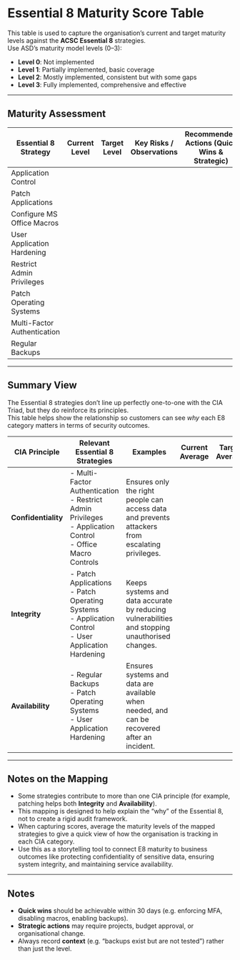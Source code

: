 

# Essential 8 Maturity Score Table

This table is used to capture the organisation’s current and target maturity levels against the **ACSC Essential 8** strategies.  
Use ASD’s maturity model levels (0–3):  
- **Level 0**: Not implemented  
- **Level 1**: Partially implemented, basic coverage  
- **Level 2**: Mostly implemented, consistent but with some gaps  
- **Level 3**: Fully implemented, comprehensive and effective  

---

## Maturity Assessment

| Essential 8 Strategy       | Current Level | Target Level | Key Risks / Observations                          | Recommended Actions (Quick Wins & Strategic) |
|----------------------------|---------------|--------------|--------------------------------------------------|----------------------------------------------|
| Application Control        |               |              |                                                  |                                              |
| Patch Applications         |               |              |                                                  |                                              |
| Configure MS Office Macros |               |              |                                                  |                                              |
| User Application Hardening |               |              |                                                  |                                              |
| Restrict Admin Privileges  |               |              |                                                  |                                              |
| Patch Operating Systems    |               |              |                                                  |                                              |
| Multi-Factor Authentication|               |              |                                                  |                                              |
| Regular Backups            |               |              |                                                  |                                              |

---

## Summary View

The Essential 8 strategies don’t line up perfectly one-to-one with the CIA Triad, but they do reinforce its principles.  
This table helps show the relationship so customers can see *why* each E8 category matters in terms of security outcomes.

| CIA Principle  | Relevant Essential 8 Strategies                                                                                     | Examples                                                                                           | Current Average | Target Average | Overall Gap |
|----------------|---------------------------------------------------------------------------------------------------------------------|---------------------------------------------------------------------------------------------------|-----------------|----------------|-------------|
| **Confidentiality** | - Multi-Factor Authentication<br>- Restrict Admin Privileges<br>- Application Control<br>- Office Macro Controls | Ensures only the right people can access data and prevents attackers from escalating privileges.   |                 |                |             |
| **Integrity**       | - Patch Applications<br>- Patch Operating Systems<br>- Application Control<br>- User Application Hardening      | Keeps systems and data accurate by reducing vulnerabilities and stopping unauthorised changes.     |                 |                |             |
| **Availability**    | - Regular Backups<br>- Patch Operating Systems<br>- User Application Hardening                                  | Ensures systems and data are available when needed, and can be recovered after an incident.        |                 |                |             |

---

## Notes on the Mapping
- Some strategies contribute to more than one CIA principle (for example, patching helps both **Integrity** and **Availability**).  
- This mapping is designed to help explain the “why” of the Essential 8, not to create a rigid audit framework.  
- When capturing scores, average the maturity levels of the mapped strategies to give a quick view of how the organisation is tracking in each CIA category.  
- Use this as a storytelling tool to connect E8 maturity to business outcomes like protecting confidentiality of sensitive data, ensuring system integrity, and maintaining service availability.  

---

## Notes
- **Quick wins** should be achievable within 30 days (e.g. enforcing MFA, disabling macros, enabling backups).  
- **Strategic actions** may require projects, budget approval, or organisational change.  
- Always record **context** (e.g. “backups exist but are not tested”) rather than just the level.  
